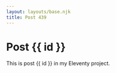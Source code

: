 ```yaml
---
layout: layouts/base.njk
title: Post 439
---
```


# Post {{ id }}

This is post {{ id }} in my Eleventy project.
